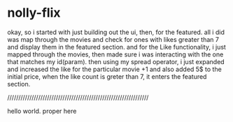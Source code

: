 # nolly-flix

okay, so i started with just building out the ui, then, for the featured. all i did was map through the movies and check for ones with likes greater than 7 and display them in the featured section.
and for the Like functionality, i just mapped through the movies, then made sure i was interacting with the one that matches my id(param). then using my spread operator, i just expanded and increased the like for the particular movie +1 and also added 5$ to the initial price, when the like count is greter than 7, it enters the featured section.

////////////////////////////////////////////////////////////////

hello world. proper here
